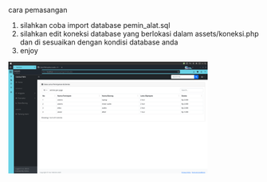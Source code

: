 cara pemasangan
1. silahkan coba import database pemin_alat.sql
2. silahkan edit koneksi database yang berlokasi dalam assets/koneksi.php dan di sesuaikan dengan kondisi database anda
3. enjoy


<img src="https://github.com/CekkoTMK/aplikasi-web-iventaris-barang/blob/main/1.png?raw=true" width="400" alt="Tampilan Aplikasi">


